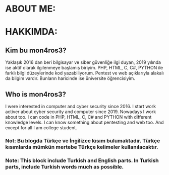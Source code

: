 # ABOUT ME: 
# HAKKIMDA: 

## Kim bu mon4ros3?

Yaklaşık 2016 dan beri bilgisayar ve siber güvenliğe ilgi duyan, 2019 yılında ise aktif olarak ilgilenmeye başlamış biriyim. PHP, HTML, C, C#, PYTHON ile farklı bilgi düzeylerinde kod yazabiliyorum. Pentest ve web açıklarıyla alakalı da bilgim vardır. Bunların haricinde ise üniversite öğrencisiyim.

## Who is mon4ros3?
I were interested in computer and cyber security since 2016. I start work activer about cyber security and computer since 2019. Nowadays I work about too. I can code in PHP, HTML, C, C# and PYTHON with different knowledge levels. I can know something about pentesting and web too. And except for all I am college student.

### Not: Bu blogda Türkçe ve İngilizce kısım bulumaktadır. Türkçe kısımlarda mümkün mertebe Türkçe kelimeler kullanılacaktır.
### Note: This block include Turkish and English parts. In Turkish parts, include Turkish words much as possible. 
